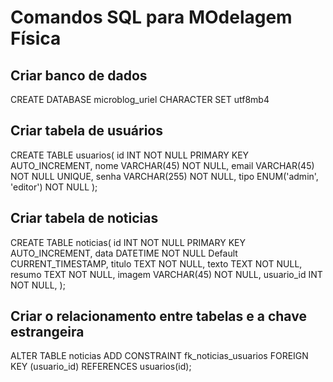 # Comandos SQL para MOdelagem Física

## Criar banco de dados

CREATE DATABASE microblog_uriel CHARACTER SET utf8mb4

## Criar tabela de usuários

CREATE TABLE usuarios(
    id INT NOT NULL PRIMARY KEY AUTO_INCREMENT,
    nome VARCHAR(45) NOT NULL,
    email VARCHAR(45) NOT NULL UNIQUE,
    senha VARCHAR(255) NOT NULL,
    tipo ENUM('admin', 'editor') NOT NULL
);

## Criar tabela de noticias

CREATE TABLE noticias(
    id INT NOT NULL PRIMARY KEY AUTO_INCREMENT,
    data DATETIME NOT NULL Default CURRENT_TIMESTAMP,
    titulo  TEXT NOT NULL,
    texto TEXT NOT NULL,
    resumo TEXT NOT NULL,
    imagem VARCHAR(45) NOT NULL,
    usuario_id INT NOT NULL,
);

## Criar o relacionamento entre tabelas e a chave estrangeira

ALTER TABLE noticias
    ADD CONSTRAINT fk_noticias_usuarios
    FOREIGN KEY (usuario_id) REFERENCES usuarios(id);